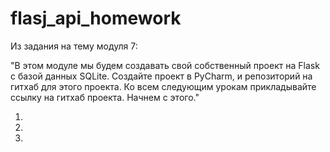 # flasj_api_homework
Из задания на тему модуля 7:

"В этом модуле мы будем создавать свой собственный проект на Flask с базой данных SQLite. Создайте проект в PyCharm, и репозиторий на гитхаб для этого проекта. Ко всем следующим урокам прикладывайте ссылку на гитхаб проекта. Начнем с этого."

1.
2.
3.